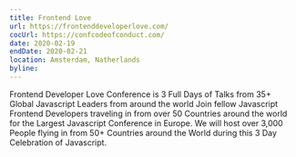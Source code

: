 ```yaml
---
title: Frontend Love
url: https://frontenddeveloperlove.com/
cocUrl: https://confcodeofconduct.com/
date: 2020-02-19
endDate: 2020-02-21
location: Amsterdam, Natherlands
byline: 
---
```


Frontend Developer Love Conference is 3 Full Days of Talks from 35+ Global Javascript Leaders from around the world Join fellow Javascript Frontend Developers traveling in from over 50 Countries around the world for the Largest Javascript Conference in Europe. We will host over 3,000 People flying in from 50+ Countries around the World during this 3 Day Celebration of Javascript.
